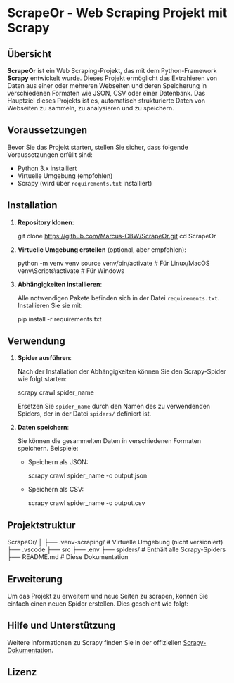 
# ScrapeOr - Web Scraping Projekt mit Scrapy

## Übersicht

**ScrapeOr** ist ein Web Scraping-Projekt, das mit dem Python-Framework **Scrapy** entwickelt wurde. Dieses Projekt ermöglicht das Extrahieren von Daten aus einer oder mehreren Webseiten und deren Speicherung in verschiedenen Formaten wie JSON, CSV oder einer Datenbank. Das Hauptziel dieses Projekts ist es, automatisch strukturierte Daten von Webseiten zu sammeln, zu analysieren und zu speichern.

## Voraussetzungen

Bevor Sie das Projekt starten, stellen Sie sicher, dass folgende Voraussetzungen erfüllt sind:

- Python 3.x installiert
- Virtuelle Umgebung (empfohlen)
- Scrapy (wird über `requirements.txt` installiert)

## Installation

1. **Repository klonen**:


   git clone https://github.com/Marcus-CBW/ScrapeOr.git
   cd ScrapeOr


2. **Virtuelle Umgebung erstellen** (optional, aber empfohlen):

 
   python -m venv venv
   source venv/bin/activate  # Für Linux/MacOS
   venv\Scripts\activate      # Für Windows


3. **Abhängigkeiten installieren**:

   Alle notwendigen Pakete befinden sich in der Datei `requirements.txt`. Installieren Sie sie mit:


   pip install -r requirements.txt


## Verwendung

1. **Spider ausführen**:

   Nach der Installation der Abhängigkeiten können Sie den Scrapy-Spider wie folgt starten:


   scrapy crawl spider_name


   Ersetzen Sie `spider_name` durch den Namen des zu verwendenden Spiders, der in der Datei `spiders/` definiert ist.

2. **Daten speichern**:

   Sie können die gesammelten Daten in verschiedenen Formaten speichern. Beispiele:

   - Speichern als JSON:

     scrapy crawl spider_name -o output.json


   - Speichern als CSV:

     scrapy crawl spider_name -o output.csv


## Projektstruktur


ScrapeOr/
│
├── .venv-scraping/          # Virtuelle Umgebung (nicht versioniert)
├── .vscode
├── src
├── .env
├── spiders/                 # Enthält alle Scrapy-Spiders
├── README.md                # Diese Dokumentation


## Erweiterung

Um das Projekt zu erweitern und neue Seiten zu scrapen, können Sie einfach einen neuen Spider erstellen. Dies geschieht wie folgt:

## Hilfe und Unterstützung

Weitere Informationen zu Scrapy finden Sie in der offiziellen [Scrapy-Dokumentation](https://docs.scrapy.org/en/latest/).

## Lizenz
